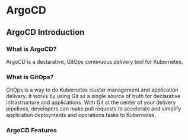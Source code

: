 # ArgoCD

## ArgoCD Introduction

### What is ArgoCD?

ArgoCD is a declarative, GitOps continuous delivery tool for Kubernetes.

### What is GitOps?

GitOps is a way to do Kubernetes cluster management and application delivery. It works by using Git as a single source of truth for declarative infrastructure and applications. With Git at the center of your delivery pipelines, developers can make pull requests to accelerate and simplify application deployments and operations tasks to Kubernetes.

### ArgoCD Features
